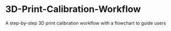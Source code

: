 # 3D-Print-Calibration-Workflow
A step-by-step 3D print calibration workflow with a flowchart to guide users
